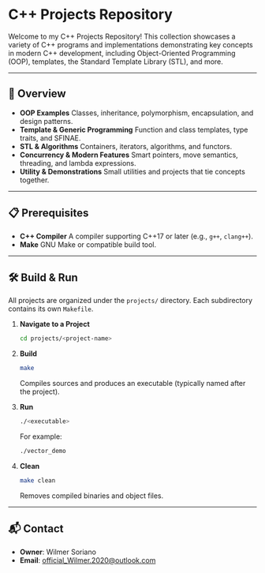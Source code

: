 # C++ Projects Repository

Welcome to my C++ Projects Repository! This collection showcases a variety of C++ programs and implementations demonstrating key concepts in modern C++ development, including Object-Oriented Programming (OOP), templates, the Standard Template Library (STL), and more.

---

## 🚀 Overview

* **OOP Examples**
  Classes, inheritance, polymorphism, encapsulation, and design patterns.
* **Template & Generic Programming**
  Function and class templates, type traits, and SFINAE.
* **STL & Algorithms**
  Containers, iterators, algorithms, and functors.
* **Concurrency & Modern Features**
  Smart pointers, move semantics, threading, and lambda expressions.
* **Utility & Demonstrations**
  Small utilities and projects that tie concepts together.

---

## 📋 Prerequisites

* **C++ Compiler**
  A compiler supporting C++17 or later (e.g., `g++`, `clang++`).
* **Make**
  GNU Make or compatible build tool.

---

## 🛠️ Build & Run

All projects are organized under the `projects/` directory. Each subdirectory contains its own `Makefile`.

1. **Navigate to a Project**

   ```bash
   cd projects/<project-name>
   ```

2. **Build**

   ```bash
   make
   ```

   Compiles sources and produces an executable (typically named after the project).

3. **Run**

   ```bash
   ./<executable>
   ```

   For example:

   ```bash
   ./vector_demo
   ```

4. **Clean**

   ```bash
   make clean
   ```

   Removes compiled binaries and object files.

---

## 📬 Contact

* **Owner**: Wilmer Soriano
* **Email**: official_Wilmer.2020@outlook.com
